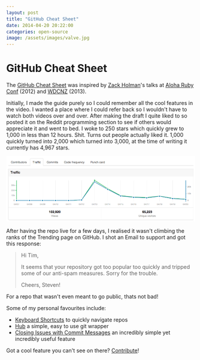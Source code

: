 ```yaml
---
layout: post
title: "GitHub Cheat Sheet"
date: 2014-04-20 20:22:00
categories: open-source
image: /assets/images/valve.jpg
---
```


# GitHub Cheat Sheet

The [GitHub Cheat Sheet](https://github.com/tiimgreen/github-cheat-sheet) was inspired by [Zack Holman](http://zachholman.com/)'s talks at [Aloha Ruby Conf](http://www.confreaks.com/videos/1229-aloharuby2012-git-and-github-secrets) (2012) and [WDCNZ](https://vimeo.com/72955426) (2013).

Initially, I made the guide purely so I could remember all the cool features in the video. I wanted a place where I could refer back so I wouldn't have to watch both videos over and over. After making the draft I quite liked to so posted it on the Reddit programming section to see if others would appreciate it and went to bed. I woke to 250 stars which quickly grew to 1,000 in less than 12 hours. Shit. Turns out people actually liked it. 1,000 quickly turned into 2,000 which turned into 3,000, at the time of writing it currently has 4,967 stars.

![GitHub Cheat Sheet Traffic](/assets/images/ghcs-traffic-screenshot.png)

After having the repo live for a few days, I realised it wasn't climbing the ranks of the Trending page on GitHub. I shot an Email to support and got this response:

> Hi Tim,
>
> It seems that your repository got too popular too quickly and tripped some of our anti-spam measures.  Sorry for the trouble.
>
> Cheers,
> Steven!

For a repo that wasn't even meant to go public, thats not bad!

Some of my personal favourites include:

- [Keyboard Shortcuts](https://github.com/tiimgreen/github-cheat-sheet#keyboard-shortcuts) to quickly navigate repos
- [Hub](https://github.com/tiimgreen/github-cheat-sheet#hub) a simple, easy to use git wrapper
- [Closing Issues with Commit Messages](https://github.com/tiimgreen/github-cheat-sheet#closing-issues-via-commit-messages) an incredibly simple yet incredibly useful feature

Got a cool feature you can't see on there? [Contribute](https://github.com/tiimgreen/github-cheat-sheet/blob/master/CONTRIBUTING.md)!
